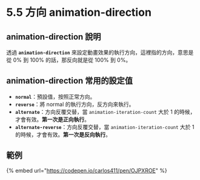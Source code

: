 # 5.5 方向 animation-direction

## animation-direction 說明

透過 **`animation-direction`** 來設定動畫效果的執行方向，這裡指的方向，意思是從 0% 到 100% 的話，那反向就是從 100% 到 0%。

## animation-direction 常用的設定值

* **`normal`**：預設值，按照正常方向。
* **`reverse`**：將 normal 的執行方向，反方向來執行。
* **`alternate`**：方向反覆交替，當 `animation-iteration-count` 大於 1 的時候，才會有效。**第一次是正向執行**。
* **`alternate-reverse`**：方向反覆交替，當 `animation-iteration-count` 大於 1 的時候，才會有效。**第一次是反向執行**。

## 範例

{% embed url="https://codepen.io/carlos411/pen/OJPXROE" %}


